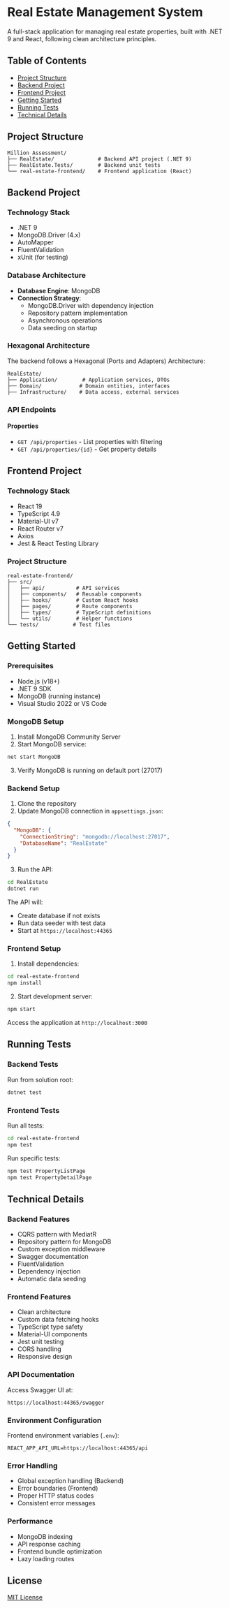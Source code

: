 # Real Estate Management System

A full-stack application for managing real estate properties, built with .NET 9 and React, following clean architecture principles.

## Table of Contents
- [Project Structure](#project-structure)
- [Backend Project](#backend-project)
- [Frontend Project](#frontend-project)
- [Getting Started](#getting-started)
- [Running Tests](#running-tests)
- [Technical Details](#technical-details)

## Project Structure

```
Million Assessment/
├── RealEstate/              # Backend API project (.NET 9)
├── RealEstate.Tests/        # Backend unit tests
└── real-estate-frontend/    # Frontend application (React)
```

## Backend Project

### Technology Stack
- .NET 9
- MongoDB.Driver (4.x)
- AutoMapper
- FluentValidation
- xUnit (for testing)

### Database Architecture
- **Database Engine**: MongoDB
- **Connection Strategy**: 
  - MongoDB.Driver with dependency injection
  - Repository pattern implementation
  - Asynchronous operations
  - Data seeding on startup

### Hexagonal Architecture
The backend follows a Hexagonal (Ports and Adapters) Architecture:

```
RealEstate/
├── Application/        # Application services, DTOs
├── Domain/            # Domain entities, interfaces
├── Infrastructure/    # Data access, external services

```

### API Endpoints

#### Properties
- `GET /api/properties` - List properties with filtering
- `GET /api/properties/{id}` - Get property details


## Frontend Project

### Technology Stack
- React 19
- TypeScript 4.9
- Material-UI v7
- React Router v7
- Axios
- Jest & React Testing Library

### Project Structure
```
real-estate-frontend/
├── src/
│   ├── api/          # API services
│   ├── components/   # Reusable components
│   ├── hooks/        # Custom React hooks
│   ├── pages/        # Route components
│   ├── types/        # TypeScript definitions
│   └── utils/        # Helper functions
└── tests/           # Test files
```

## Getting Started

### Prerequisites
- Node.js (v18+)
- .NET 9 SDK
- MongoDB (running instance)
- Visual Studio 2022 or VS Code

### MongoDB Setup
1. Install MongoDB Community Server
2. Start MongoDB service:
```bash
net start MongoDB
```
3. Verify MongoDB is running on default port (27017)

### Backend Setup
1. Clone the repository
2. Update MongoDB connection in `appsettings.json`:
```json
{
  "MongoDB": {
    "ConnectionString": "mongodb://localhost:27017",
    "DatabaseName": "RealEstate"
  }
}
```
3. Run the API:
```bash
cd RealEstate
dotnet run
```

The API will:
- Create database if not exists
- Run data seeder with test data
- Start at `https://localhost:44365`

### Frontend Setup
1. Install dependencies:
```bash
cd real-estate-frontend
npm install
```
2. Start development server:
```bash
npm start
```
Access the application at `http://localhost:3000`

## Running Tests

### Backend Tests
Run from solution root:
```bash
dotnet test
```

### Frontend Tests
Run all tests:
```bash
cd real-estate-frontend
npm test
```

Run specific tests:
```bash
npm test PropertyListPage
npm test PropertyDetailPage
```

## Technical Details

### Backend Features
- CQRS pattern with MediatR
- Repository pattern for MongoDB
- Custom exception middleware
- Swagger documentation
- FluentValidation
- Dependency injection
- Automatic data seeding

### Frontend Features
- Clean architecture
- Custom data fetching hooks
- TypeScript type safety
- Material-UI components
- Jest unit testing
- CORS handling
- Responsive design

### API Documentation
Access Swagger UI at:
```
https://localhost:44365/swagger
```

### Environment Configuration
Frontend environment variables (`.env`):
```
REACT_APP_API_URL=https://localhost:44365/api
```

### Error Handling
- Global exception handling (Backend)
- Error boundaries (Frontend)
- Proper HTTP status codes
- Consistent error messages

### Performance
- MongoDB indexing
- API response caching
- Frontend bundle optimization
- Lazy loading routes

## License
[MIT License](LICENSE)
